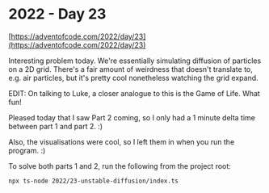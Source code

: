 # 2022 - Day 23

[https://adventofcode.com/2022/day/23](https://adventofcode.com/2022/day/23)

Interesting problem today. We're essentially simulating diffusion of particles
on a 2D grid. There's a fair amount of weirdness that doesn't translate to, e.g.
air particles, but it's pretty cool nonetheless watching the grid expand.

EDIT: On talking to Luke, a closer analogue to this is the Game of Life. What fun!

Pleased today that I saw Part 2 coming, so I only had a 1 minute delta time between
part 1 and part 2. :)

Also, the visualisations were cool, so I left them in when you run the program. :)

To solve both parts 1 and 2, run the following from the project root:

```sh
npx ts-node 2022/23-unstable-diffusion/index.ts
```
